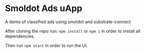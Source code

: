 # Smoldot Ads uApp

A demo of classified ads using smoldot and substrate-connect

After cloning the repo run:
`npm install` or `npm i`
in order to install all dependencies.

Then run `npm start` in order to run the UI.